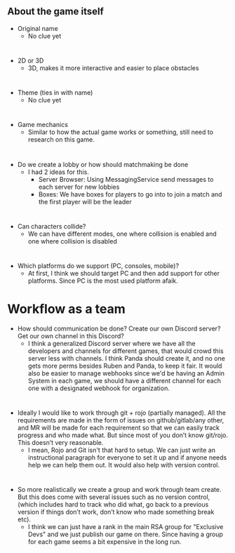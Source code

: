 ## About the game itself
- Original name
  - No clue yet

#

- 2D or 3D
  - 3D, makes it more interactive and easier to place obstacles

#

- Theme (ties in with name)
  - No clue yet

#

- Game mechanics
  - Similar to how the actual game works or something, still need to research on this game.

#

- Do we create a lobby or how should matchmaking be done
    - I had 2 ideas for this.
        * Server Browser: Using MessagingService send messages to each server for new lobbies
        * Boxes: We have boxes for players to go into to join a match and the first player will be the leader

#

- Can characters collide?
  - We can have different modes, one where collision is enabled and one where collision is disabled

#

- Which platforms do we support (PC, consoles, mobile)?
  - At first, I think we should target PC and then add support for other platforms. Since PC is the most used platform afaik.

#

# Workflow as a team
- How should communication be done? Create our own Discord server? Get our own channel in this Discord?
  - I think a generalized Discord server where we have all the developers and channels for different games, that would crowd this server less with channels. I think Panda should create it, and no one gets more perms besides Ruben and Panda, to keep it fair. It would also be easier to manage webhooks since we'd be having an Admin System in each game, we should have a different channel for each one with a designated webhook for organization.

#

- Ideally I would like to work through git + rojo (partially managed). All the requirements are made in the form of issues on github/gitlab/any other, and MR will be made for each requirement so that we can easily track progress and who made what. But since most of you don’t know git/rojo. This doesn’t very reasonable.
  - I mean, Rojo and Git isn't that hard to setup. We can just write an instructional paragraph for everyone to set it up and if anyone needs help we can help them out. It would also help with version control.

#

- So more realistically we create a group and work through team create. But this does come with several issues such as no version control, (which includes hard to track who did what, go back to a previous version if things don’t work, don’t know who made something break etc).
  - I think we can just have a rank in the main RSA group for "Exclusive Devs" and we just publish our game on there. Since having a group for each game seems a bit expensive in the long run.
